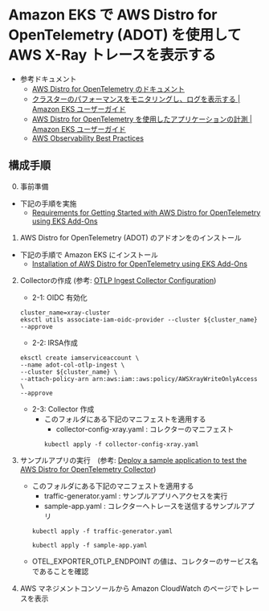 # Amazon EKS で AWS Distro for OpenTelemetry (ADOT) を使用して AWS X-Ray トレースを表示する

* 参考ドキュメント
    - [AWS Distro for OpenTelemetry のドキュメント](https://aws-otel.github.io/docs/introduction)
    - [クラスターのパフォーマンスをモニタリングし、ログを表示する | Amazon EKS ユーザーガイド](https://docs.aws.amazon.com/ja_jp/eks/latest/userguide/eks-observe.html)
    - [AWS Distro for OpenTelemetry を使用したアプリケーションの計測 | Amazon EKS ユーザーガイド](https://docs.aws.amazon.com/ja_jp/xray/latest/devguide/xray-instrumenting-your-app.html#xray-instrumenting-opentel)
    - [AWS Observability Best Practices](https://aws-observability.github.io/observability-best-practices/ja/guides/containers/aws-native/eks/container-tracing-with-aws-xray/)

## 構成手順

0. 事前準備
  - 下記の手順を実施
      - [Requirements for Getting Started with AWS Distro for OpenTelemetry using EKS Add-Ons](https://aws-otel.github.io/docs/getting-started/adot-eks-add-on/requirements)

1. AWS Distro for OpenTelemetry (ADOT) のアドオンをのインストール
  - 下記の手順で Amazon EKS にインストール
      - [Installation of AWS Distro for OpenTelemetry using EKS Add-Ons](https://aws-otel.github.io/docs/getting-started/adot-eks-add-on/installation)

2. Collectorの作成  (参考: [OTLP Ingest Collector Configuration](https://aws-otel.github.io/docs/getting-started/adot-eks-add-on/config-otlp-ingest))
    - 2-1: OIDC 有効化
    ```
    cluster_name=xray-cluster
    eksctl utils associate-iam-oidc-provider --cluster ${cluster_name} --approve
    ```

    - 2-2: IRSA作成
    ```
    eksctl create iamserviceaccount \
    --name adot-col-otlp-ingest \
    --cluster ${cluster_name} \
    --attach-policy-arn arn:aws:iam::aws:policy/AWSXrayWriteOnlyAccess \
    --approve 
    ```

    - 2-3: Collector 作成
        -  このフォルダにある下記のマニフェストを適用する
            - collector-config-xray.yaml : コレクターのマニフェスト
            ```
            kubectl apply -f collector-config-xray.yaml
            ```

3. サンプルアプリの実行　(参考: [Deploy a sample application to test the AWS Distro for OpenTelemetry Collector](https://aws-otel.github.io/docs/getting-started/adot-eks-add-on/sample-app))
    -  このフォルダにある下記のマニフェストを適用する
        - traffic-generator.yaml : サンプルアプリへアクセスを実行
        - sample-app.yaml : コレクターへトレースを送信するサンプルアプリ
        ```
        kubectl apply -f traffic-generator.yaml 
        
        kubectl apply -f sample-app.yaml 
        ```
    - OTEL_EXPORTER_OTLP_ENDPOINT の値は、コレクターのサービス名であることを確認

4. AWS マネジメントコンソールから Amazon CloudWatch のページでトレースを表示
